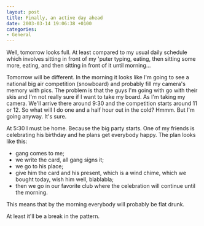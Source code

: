 ```yaml
---
layout: post
title: Finally, an active day ahead
date: 2003-03-14 19:06:38 +0100
categories:
- General
---
```

Well, tomorrow looks full. At least compared to my usual daily schedule which involves sitting in front of my 'puter typing, eating, then sitting some more, eating, and then sitting in front of it until morning...

Tomorrow will be different. In the morning it looks like I'm going to see a national big air competition (snowboard) and probably fill my camera's memory with pics. The problem is that the guys I'm going with go with their skis and I'm not really sure if I want to take my board. As I'm taking my camera. We'll arrive there around 9:30 and the competition starts around 11 or 12. So what will I do one and a half hour out in the cold? Hmmm. But I'm going anyway. It's sure.

At 5:30 I must be home. Because the big party starts. One of my friends is celebrating his birthday and he plans get everybody happy. The plan looks like this:

<ul>
<li>gang comes to me;

<li>we write the card, all gang signs it;
<li>we go to his place;
<li>give him the card and his present, which is a wind chime, which we bought today, wish him well, blablabla;
<li>then we go in our favorite club where the celebration will continue until the morning.</ul>
This means that by the morning everybody will probably be flat drunk.

At least it'll be a break in the pattern.

